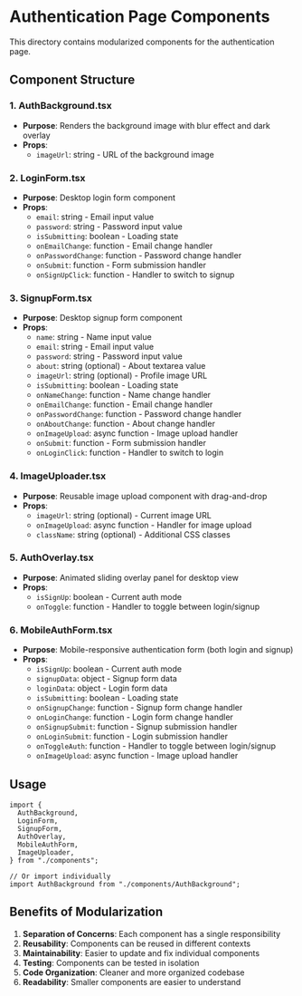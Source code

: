 # Authentication Page Components

This directory contains modularized components for the authentication page.

## Component Structure

### 1. **AuthBackground.tsx**

- **Purpose**: Renders the background image with blur effect and dark overlay
- **Props**:
  - `imageUrl`: string - URL of the background image

### 2. **LoginForm.tsx**

- **Purpose**: Desktop login form component
- **Props**:
  - `email`: string - Email input value
  - `password`: string - Password input value
  - `isSubmitting`: boolean - Loading state
  - `onEmailChange`: function - Email change handler
  - `onPasswordChange`: function - Password change handler
  - `onSubmit`: function - Form submission handler
  - `onSignUpClick`: function - Handler to switch to signup

### 3. **SignupForm.tsx**

- **Purpose**: Desktop signup form component
- **Props**:
  - `name`: string - Name input value
  - `email`: string - Email input value
  - `password`: string - Password input value
  - `about`: string (optional) - About textarea value
  - `imageUrl`: string (optional) - Profile image URL
  - `isSubmitting`: boolean - Loading state
  - `onNameChange`: function - Name change handler
  - `onEmailChange`: function - Email change handler
  - `onPasswordChange`: function - Password change handler
  - `onAboutChange`: function - About change handler
  - `onImageUpload`: async function - Image upload handler
  - `onSubmit`: function - Form submission handler
  - `onLoginClick`: function - Handler to switch to login

### 4. **ImageUploader.tsx**

- **Purpose**: Reusable image upload component with drag-and-drop
- **Props**:
  - `imageUrl`: string (optional) - Current image URL
  - `onImageUpload`: async function - Handler for image upload
  - `className`: string (optional) - Additional CSS classes

### 5. **AuthOverlay.tsx**

- **Purpose**: Animated sliding overlay panel for desktop view
- **Props**:
  - `isSignUp`: boolean - Current auth mode
  - `onToggle`: function - Handler to toggle between login/signup

### 6. **MobileAuthForm.tsx**

- **Purpose**: Mobile-responsive authentication form (both login and signup)
- **Props**:
  - `isSignUp`: boolean - Current auth mode
  - `signupData`: object - Signup form data
  - `loginData`: object - Login form data
  - `isSubmitting`: boolean - Loading state
  - `onSignupChange`: function - Signup form change handler
  - `onLoginChange`: function - Login form change handler
  - `onSignupSubmit`: function - Signup submission handler
  - `onLoginSubmit`: function - Login submission handler
  - `onToggleAuth`: function - Handler to toggle between login/signup
  - `onImageUpload`: async function - Image upload handler

## Usage

```tsx
import {
  AuthBackground,
  LoginForm,
  SignupForm,
  AuthOverlay,
  MobileAuthForm,
  ImageUploader,
} from "./components";

// Or import individually
import AuthBackground from "./components/AuthBackground";
```

## Benefits of Modularization

1. **Separation of Concerns**: Each component has a single responsibility
2. **Reusability**: Components can be reused in different contexts
3. **Maintainability**: Easier to update and fix individual components
4. **Testing**: Components can be tested in isolation
5. **Code Organization**: Cleaner and more organized codebase
6. **Readability**: Smaller components are easier to understand
